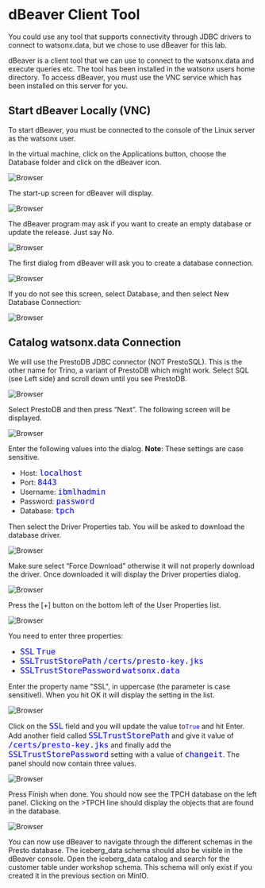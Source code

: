 # dBeaver Client Tool

You could use any tool that supports connectivity through JDBC drivers to connect to watsonx.data, but we chose to use dBeaver for this lab. 

dBeaver is a client tool that we can use to connect to the watsonx.data and execute queries etc. The tool has been installed in the watsonx users home directory. To access dBeaver, you must use the VNC service which has been installed on this server for you.

## Start dBeaver Locally (VNC)
To start dBeaver, you must be connected to the console of the Linux server as the watsonx user. 

In the virtual machine, click on the Applications button, choose the Database folder and click on the dBeaver icon.

![Browser](wxd-images/dbeaver-icon.png) 

The start-up screen for dBeaver will display.

![Browser](wxd-images/dbeaver-startup.png) 
 
The dBeaver program may ask if you want to create an empty database or update the release. Just say No.

![Browser](wxd-images/dbeaver-sample.png) 

The first dialog from dBeaver will ask you to create a database connection.

![Browser](wxd-images/dbeaver-connection.png)

If you do not see this screen, select Database, and then select New Database Connection:

![Browser](wxd-images/dbeaver-newcatalog.png)
 
## Catalog watsonx.data Connection
We will use the PrestoDB JDBC connector (NOT PrestoSQL). This is the other name for Trino, a variant of PrestoDB which might work. Select SQL (see Left side) and scroll down until you see PrestoDB. 

![Browser](wxd-images/dbeaver-selectpresto.png)
 
Select PrestoDB and then press “Next”. The following screen will be displayed.

![Browser](wxd-images/dbeaver-credentials.png)
 
Enter the following values into the dialog. 
**Note**: These settings are case sensitive.
 
* Host: <code style="color:blue;font-size:medium;">localhost</code>
* Port: <code style="color:blue;font-size:medium;">8443</code>
* Username: <code style="color:blue;font-size:medium;">ibmlhadmin</code>
* Password: <code style="color:blue;font-size:medium;">password</code>
* Database: <code style="color:blue;font-size:medium;">tpch</code>

Then select the Driver Properties tab. You will be asked to download the database driver.

![Browser](wxd-images/dbeaver-download.png) 

Make sure select “Force Download” otherwise it will not properly download the driver. Once downloaded it will display the Driver properties dialog.

![Browser](wxd-images/dbeaver-settings.png)
 
Press the [+] button on the bottom left of the User Properties list.

![Browser](wxd-images/dbeaver-add-setting.png)
 
You need to enter three properties:

   * <code style="color:blue;font-size:medium;">SSL</code> <code style="color:blue;font-size:medium;">True</code>
   * <code style="color:blue;font-size:medium;">SSLTrustStorePath</code> <code style="color:blue;font-size:medium;">/certs/presto-key.jks</code>
   * <code style="color:blue;font-size:medium;">SSLTrustStorePassword</code> <code style="color:blue;font-size:medium;">watsonx.data</code>

Enter the property name "SSL", in uppercase (the parameter is case sensitive!). When you hit OK it will display the setting in the list.

![Browser](wxd-images/dbeaver-setting-ssl.png) 

Click on the <code style="color:blue;font-size:medium;">SSL</code> field and you will update the value to<code style="color:blue">True</code> and hit Enter. Add another field called <code style="color:blue;font-size:medium;">SSLTrustStorePath</code> and give it value of <code style="color:blue;font-size:medium;">/certs/presto-key.jks</code> and finally add the <code style="color:blue;font-size:medium;">SSLTrustStorePassword</code> setting with a value of <code style="color:blue;font-size:medium;">changeit</code>. The panel should now contain three values.

![Browser](wxd-images/dbeaver-setting-list.png)
 
Press Finish when done. You should now see the TPCH database on the left panel. Clicking on the >TPCH line should display the objects that are found in the database.

![Browser](wxd-images/dbeaver-tpch.png)
 
You can now use dBeaver to navigate through the different schemas in the Presto database. The iceberg_data schema should also be visible in the dBeaver console. Open the iceberg_data catalog and search for the customer table under workshop schema. This schema will only exist if you created it in the previous section on MinIO.